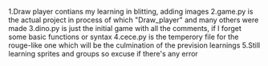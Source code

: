 1.Draw player contians my learning in blitting, adding images
2.game.py is the actual project in process of which "Draw_player" and many others were made
3.dino.py is just the initial game with all the comments, if I forget some basic functions or syntax
4.cece.py is the temperory file for the rouge-like one which will be the culmination of the prevision learnings
5.Still learning sprites and groups so excuse if there's any error
